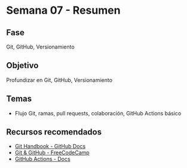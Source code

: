 # Semana 07 - Resumen

## Fase
Git, GitHub, Versionamiento

## Objetivo
Profundizar en Git, GitHub, Versionamiento

## Temas
- Flujo Git, ramas, pull requests, colaboración, GitHub Actions básico

## Recursos recomendados
- [Git Handbook - GitHub Docs](https://docs.github.com/en/get-started/using-git)
- [Git & GitHub - FreeCodeCamp](https://www.freecodecamp.org/news/git-and-github-for-beginners/)
- [GitHub Actions - Docs](https://docs.github.com/en/actions)
